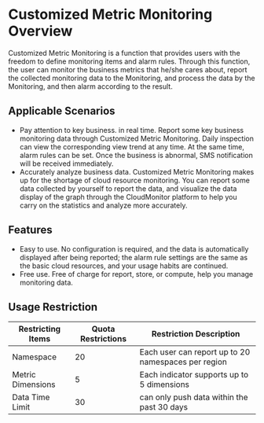 # Customized Metric Monitoring Overview
Customized Metric Monitoring is a function that provides users with the freedom to define monitoring items and alarm rules. Through this function, the user can monitor the business metrics that he/she cares about, report the collected monitoring data to the Monitoring, and process the data by the Monitoring, and then alarm according to the result.
## Applicable Scenarios
- Pay attention to key business. in real time.  Report some key business monitoring data through Customized Metric Monitoring. Daily inspection can view the corresponding view trend at any time. At the same time, alarm rules can be set. Once the business is abnormal, SMS notification will be received immediately.
- Accurately analyze business data.  Customized Metric Monitoring makes up for the shortage of cloud resource monitoring. You can report some data collected by yourself to report the data, and visualize the data display of the graph through the CloudMonitor platform to help you carry on the statistics and analyze more accurately.

## Features
- Easy to use.  No configuration is required, and the data is automatically displayed after being reported; the alarm rule settings are the same as the basic cloud resources, and your usage habits are continued.
- Free use.  Free of charge for report, store, or compute, help you manage monitoring data.

## Usage Restriction
Restricting Items|Quota Restrictions|Restriction Description
--|--|--
Namespace|20|Each user can report up to 20 namespaces per region
Metric Dimensions|5|Each indicator supports up to 5 dimensions
Data Time Limit | 30| can only push data within the past 30 days
